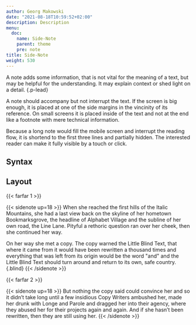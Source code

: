 ```yaml
---
author: Georg Makowski
date: "2021-08-18T10:59:52+02:00"
description: Description
menu:
  doc:
    name: Side-Note
    parent: theme
    pre: note    
title: Side-Note
weight: 530
---
```


A note adds some information, that is not vital for the meaning of a text, but may be helpful for the understanding. It may explain context or shed light on a detail.
{.p-lead}

A note should accompany but not interrupt the text. If the screen is big enough, it is placed at one of the side margins in the vincinity of its reference. On small screens it is placed inside of the text and not at the end like a footnote with mere technical information.

Because a long note would fill the mobile screen and interrupt the reading flow, it is shortend to the first three lines and partially hidden. The interested reader can make it fully visible by a touch or click.

## Syntax

## Layout

{{< farfar 1 >}}

{{< sidenote up=18 >}}
When she reached the first hills of the Italic Mountains, she had a last view back on the skyline of her hometown Bookmarksgrove, the headline of Alphabet Village and the subline of her own road, the Line Lane. Pityful a rethoric question ran over her cheek, then she continued her way.

On her way she met a copy. The copy warned the Little Blind Text, that where it came from it would have been rewritten a thousand times and everything that was left from its origin would be the word "and" and the Little Blind Text should turn around and return to its own, safe country.
{.blind}
{{< /sidenote >}}

{{< farfar 2 >}}

{{< sidenote up=18 >}}
But nothing the copy said could convince her and so it didn’t take long until a few insidious Copy Writers ambushed her, made her drunk with Longe and Parole and dragged her into their agency, where they abused her for their projects again and again. And if she hasn’t been rewritten, then they are still using her.
{{< /sidenote >}}
